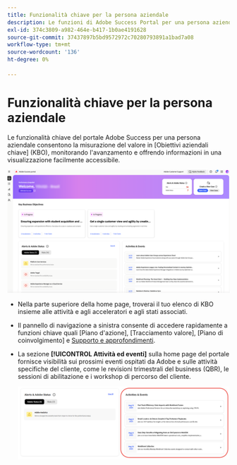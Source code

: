```yaml
---
title: Funzionalità chiave per la persona aziendale
description: Le funzioni di Adobe Success Portal per una persona aziendale consentono la misurazione del valore in base agli obiettivi aziendali chiave, tenendo traccia dei progressi e offrendo informazioni approfondite in una visualizzazione facilmente accessibile.
exl-id: 374c3809-a982-464e-b417-1b0ae4191628
source-git-commit: 37437897b5bd9572972c70280793891a1bad7a08
workflow-type: tm+mt
source-wordcount: '136'
ht-degree: 0%

---
```


# Funzionalità chiave per la persona aziendale

Le funzionalità chiave del portale Adobe Success per una persona aziendale consentono la misurazione del valore in [Obiettivi aziendali chiave] (KBO), monitorando l&#39;avanzamento e offrendo informazioni in una visualizzazione facilmente accessibile.

![adobe-success-portal-for-business-persona-overview](/help/adobe-success-portal/assets/overview-and-business-persona-overview.png)

* Nella parte superiore della home page, troverai il tuo elenco di KBO insieme alle attività e agli acceleratori e agli stati associati.
* Il pannello di navigazione a sinistra consente di accedere rapidamente a funzioni chiave quali [Piano d&#39;azione], [Tracciamento valore], [Piano di coinvolgimento] e [Supporto e approfondimenti](/help/adobe-success-portal/technical-persona/support-and-insights/support-and-insights-overview.md).
* La sezione **[!UICONTROL Attività ed eventi]** sulla home page del portale fornisce visibilità sui prossimi eventi ospitati da Adobe e sulle attività specifiche del cliente, come le revisioni trimestrali del business (QBR), le sessioni di abilitazione e i workshop di percorso del cliente.

  ![attività ed eventi](/help/adobe-success-portal/assets/activities-and-events.png)
